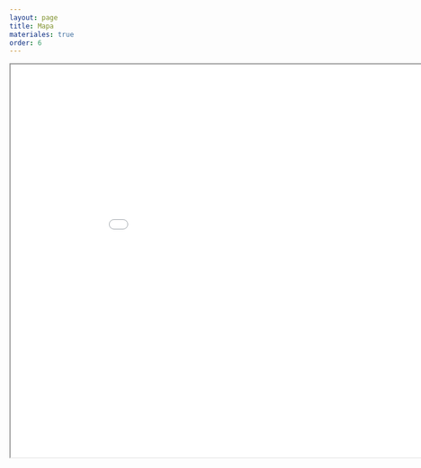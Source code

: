 ```yaml
---
layout: page
title: Mapa
materiales: true
order: 6
---
```



<iframe src="mapa.html" height="700" width="950"></iframe>

